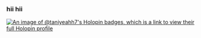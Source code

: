 ### hii hii

[![An image of @taniyeahh7's Holopin badges, which is a link to view their full Holopin profile](https://holopin.me/taniyeahh7)](https://holopin.io/@taniyeahh7)



<!--
**taniyeahh7/taniyeahh7** is a ✨ _special_ ✨ repository because its `README.md` (this file) appears on your GitHub profile.

Here are some ideas to get you started:

- 🔭 I’m currently working on ...
- 🌱 I’m currently learning ...
- 👯 I’m looking to collaborate on ...
- 🤔 I’m looking for help with ...
- 💬 Ask me about ...
- 📫 How to reach me: ...
- 😄 Pronouns: ...
- ⚡ Fun fact: ...
-->
